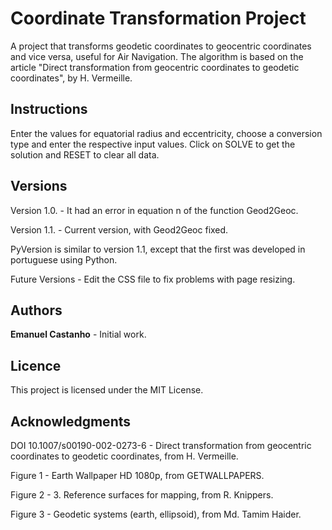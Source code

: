 # Coordinate Transformation Project

A project that transforms geodetic coordinates to geocentric coordinates and vice versa, useful for Air Navigation. 
The algorithm is based on the article "Direct transformation from geocentric coordinates to geodetic coordinates", by H. Vermeille.

## Instructions

Enter the values for equatorial radius and eccentricity, choose a conversion type and enter the respective input values. 
Click on SOLVE to get the solution and RESET to clear all data. 

## Versions

Version 1.0. - It had an error in equation n of the function Geod2Geoc.

Version 1.1. - Current version, with Geod2Geoc fixed.

PyVersion is similar to version 1.1, except that the first was developed in portuguese using Python. 

Future Versions - Edit the CSS file to fix problems with page resizing. 

## Authors

**Emanuel Castanho** - Initial work.

## Licence

This project is licensed under the MIT License.

## Acknowledgments

DOI 10.1007/s00190-002-0273-6 - Direct transformation from geocentric coordinates to geodetic coordinates, from H. Vermeille.

Figure 1 - Earth Wallpaper HD 1080p, from GETWALLPAPERS.

Figure 2 - 3. Reference surfaces for mapping, from R. Knippers.

Figure 3 - Geodetic systems (earth, ellipsoid), from Md. Tamim Haider.
